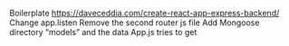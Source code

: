 Boilerplate
https://daveceddia.com/create-react-app-express-backend/
Change app.listen
Remove the second router js file
Add Mongoose directory “models” and the data App.js tries to get
